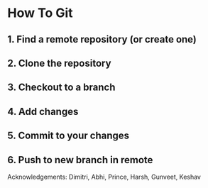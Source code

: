 # How To Git
## 1. Find a remote repository (or create one)
## 2. Clone the repository
## 3. Checkout to a branch
## 4. Add changes
## 5. Commit to your changes
## 6. Push to new branch in remote

Acknowledgements: Dimitri, Abhi, Prince, Harsh, Gunveet, Keshav
